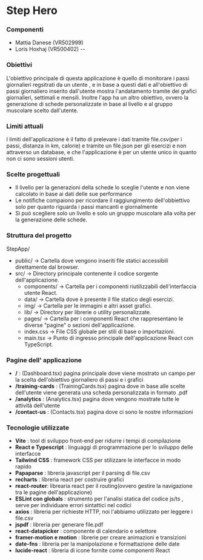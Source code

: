 # Step Hero

### Componenti
- Mattia Danese (VR502999)
- Loris Hoxhaj (VR500402)
--
### Obiettivi
L'obiettivo principale di questa applicazione è quello di monitorare i passi giornalieri regsitrati da un utente , e in base a questi dati e all'obiettivo di passi giornaliero inserito  dall'utente mostra l'andatamento  tramite dei  grafici giornalieri, settimali e mensili.
Inoltre l'app ha un altro obiettivo, ovvero la generazione di schede personalizzate in base al livello e al gruppo muscolare scelto dall'utente.


### Limiti attuali
I limiti dell'applicazione è il fatto di prelevare i dati tramite file.csv(per i passi, distanza in km, calorie) e tramite un file.json per gli esercizi e non attraverso un database, e che l'applicazione è per un utente unico in quanto non ci sono sessioni utenti.


### Scelte progettuali
- Il livello per la generazioni della schede lo sceglie l'utente e non viene calcolato in base ai dati delle sue performance
- Le notifiche compaiono per ricordare il raggiungimento dell'obbiettivo solo per quanto riguarda i passi mancanti e giornalmente
- Si può scegliere solo un livello e solo un gruppo muscolare  alla volta per la generazione delle schede.


### Struttura del progetto
StepApp/
- public/ -> Cartella dove vengono inseriti file statici accessibili direttamente dal browser.
- src/ -> Directory principale contenente il codice sorgente dell'applicazione.
  - components/ -> Cartella per i componenti riutilizzabili dell'interfaccia utente React.
  - data/ -> Cartella dove è presente il file statico degli esercizi.
  - img/ -> Cartella per le immagini e altri asset grafici.
  - lib/ -> Directory per librerie o utility personalizzate.
  - pages/ -> Cartella per i componenti React che rappresentano le diverse "pagine" o sezioni dell'applicazione.
  - index.css -> File CSS globale per stili di base o importazioni.
  - main.tsx -> Punto di ingresso principale dell'applicazione React con TypeScript.

### Pagine dell' applicazione
- **/** : (Dashboard.tsx) pagina principale dove viene mostrato un campo per la scelta dell'obiettivo giornaliero di passi e i grafici
- **/training-cards** : (TrainingCards.tsx) pagina dove in base alle scelte dell'utente viene generata una scheda personalizzata in formato .pdf
- **/analytics** : (Analytics.tsx) pagina dove vengono mostrate tutte le attività dell'utente
- **/contact-us** : (Contacts.tsx) pagina dove ci sono le nostre informazioni

### Tecnologie utilizzate
- **Vite** : tool di sviluppo front-end per ridurre i tempi di compilazione
- **React e Typescript** : linguaggi di programmazione per lo sviluppo delle interfacce
- **Tailwind CSS** : framework CSS per stilizzare le interfacce in modo rapido
- **Papaparse** : libreria javascript per il parsing di file.csv
- **recharts** : libreria react per costruire grafici
- **react-router**: librearia react per il routing(ovvero gestire la navigazione tra le pagine dell'applicazione)
- **ESLint con globals** : strumento per l'analisi statica del codice js/ts , serve per individuare errori sintattici nel codici
- **axios** : libreria per richieste HTTP, noi l'abbiamo utilizzato per leggere i file.csv
- **jspdf** : libreria per generare file.pdf
- **react-datapicker** : componente di calendario e selettore 
- **framer-motion e motion** : librerie per creare animazioni e transizioni
- **date-fns** : libreria per la manipolazione e formattazione delle date
- **lucide-react** : libreria di icone fornite come componenti React



